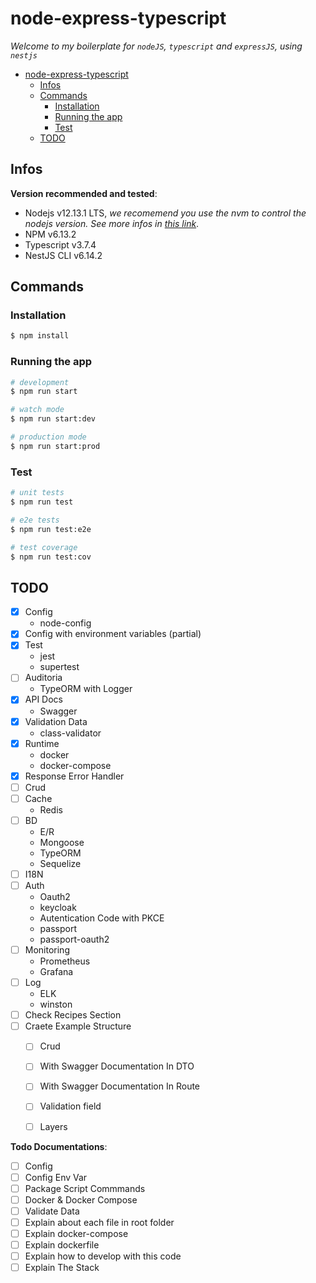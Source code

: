 # node-express-typescript

_Welcome to my boilerplate for `nodeJS`, `typescript` and `expressJS`, using `nestjs`_

- [node-express-typescript](#node-express-typescript)
  - [Infos](#infos)
  - [Commands](#commands)
    - [Installation](#installation)
    - [Running the app](#running-the-app)
    - [Test](#test)
  - [TODO](#todo)

## Infos

**Version recommended and tested**:
- Nodejs v12.13.1 LTS, _we recomemend you use the nvm to control the nodejs version. See more infos in [this link](https://github.com/nvm-sh/nvm)_.
- NPM v6.13.2
- Typescript v3.7.4
- NestJS CLI v6.14.2



## Commands

### Installation

```bash
$ npm install
```

### Running the app

```bash
# development
$ npm run start

# watch mode
$ npm run start:dev

# production mode
$ npm run start:prod
```

### Test

```bash
# unit tests
$ npm run test

# e2e tests
$ npm run test:e2e

# test coverage
$ npm run test:cov
```

## TODO

- [x] Config
  - node-config
- [x] Config with environment variables (partial)
- [x] Test
  - jest
  - supertest
- [ ] Auditoria
  - TypeORM with Logger
- [x] API Docs
  - Swagger
- [x] Validation Data
  - class-validator
- [x] Runtime
  - docker
  - docker-compose
- [x] Response Error Handler
- [ ] Crud
- [ ] Cache
   -  Redis
- [ ] BD
   -  E/R
   -  Mongoose
   -  TypeORM
   -  Sequelize
- [ ] I18N
- [ ] Auth
   -  Oauth2
   -  keycloak
   -  Autentication Code with PKCE
   -  passport
   -  passport-oauth2
- [ ] Monitoring
   -  Prometheus
   -  Grafana
- [ ] Log
   -  ELK
   -  winston
-  [ ] Check Recipes Section
-  [ ] Craete Example Structure
   -  [ ] Crud
   -  [ ] With Swagger Documentation In DTO
   -  [ ] With Swagger Documentation In Route
   -  [ ] Validation field
   -  [ ] Layers


**Todo Documentations**:
- [ ] Config
- [ ] Config Env Var
- [ ] Package Script Commmands
- [ ] Docker & Docker Compose
- [ ] Validate Data
- [ ] Explain about each file in root folder
- [ ] Explain docker-compose
- [ ] Explain dockerfile
- [ ] Explain how to develop with this code
- [ ] Explain The Stack
